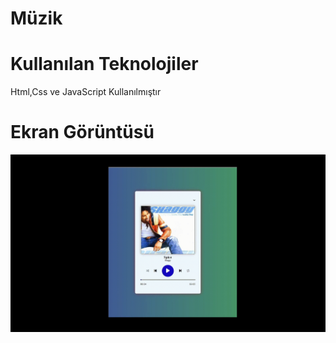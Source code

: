 <h1>Müzik</h1>

<h1>Kullanılan Teknolojiler</h1>

Html,Css ve JavaScript Kullanılmıştır

<h1>Ekran Görüntüsü</h1>

![](müzik.gif.gif)
